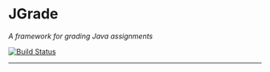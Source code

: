 # JGrade
_A framework for grading Java assignments_

[![Build Status](https://travis-ci.com/tkutche1/autograder.svg?token=o33zRRbwCfdkkKhsDNVp&branch=master)](https://travis-ci.com/tkutche1/autograder)

---

